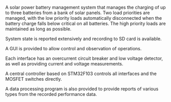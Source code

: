 A solar power battery management system that manages the charging of up to three
batteries from a bank of solar panels. Two load priorities are managed, with the
low priority loads automatically disconnected when the battery charge falls
below critical on all batteries. The high priority loads are maintained as long
as possible.

System state is reported extensively and recording to SD card is available.

A GUI is provided to allow control and observation of operations.

Each interface has an overcurrent circuit breaker and low voltage detector, as
well as providing current and voltage measurements.

A central controller based on STM32F103 controls all interfaces and the MOSFET
switches directly.

A data processing program is also provided to provide reports of various types
from the recorded performance data.

